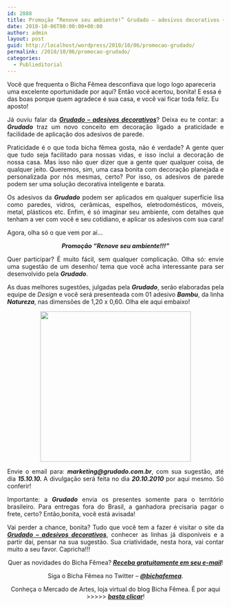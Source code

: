 ```yaml
---
id: 2888
title: Promoção “Renove seu ambiente!” Grudado – adesivos decorativos + Bicha Fêmea
date: 2010-10-06T00:00:00+00:00
author: admin
layout: post
guid: http://localhost/wordpress/2010/10/06/promocao-grudado/
permalink: /2010/10/06/promocao-grudado/
categories:
  - Publieditorial
---
```

Você que frequenta o Bicha Fêmea desconfiava que logo logo apareceria uma excelente oportunidade por aqui? Então você acertou, bonita! E essa é das boas porque quem agradece é sua casa, e você vai ficar toda feliz. Eu aposto!

<p style="text-align: justify;">
  Já ouviu falar da <strong><em><a href="http://www.grudado.com.br/" target="_blank">Grudado – adesivos decorativos</a></em></strong>? Deixa eu te contar: a <strong><em>Grudado</em></strong> traz um novo conceito em decoração ligado a praticidade e facilidade de aplicação dos adesivos de parede.
</p>

<!--more-->

<p style="text-align: justify;">
  Praticidade é o que toda bicha fêmea gosta, não é verdade? A gente quer que tudo seja facilitado para nossas vidas, e isso inclui a decoração de nossa casa. Mas isso não quer dizer que a gente quer qualquer coisa, de qualquer jeito. Queremos, sim, uma casa bonita com decoração planejada e personalizada por nós mesmas, certo? Por isso, os adesivos de parede podem ser uma solução decorativa inteligente e barata.
</p>

<p style="text-align: justify;">
  Os adesivos da <strong><em>Grudado</em></strong> podem ser aplicados em qualquer superfície lisa como paredes, vidros, cerâmicas, espelhos, eletrodomésticos, móveis, metal, plásticos etc. Enfim, é só imaginar seu ambiente, com detalhes que tenham a ver com você e seu cotidiano, e aplicar os adesivos com sua cara!
</p>

<p style="text-align: justify;">
  Agora, olha só o que vem por aí…
</p>

<p style="text-align: center;">
  <strong><em>Promoção “Renove seu ambiente!!!”</em></strong>
</p>

<p style="text-align: justify;">
  Quer participar? É muito fácil, sem qualquer complicação. Olha só: envie uma sugestão de um desenho/ tema que você acha interessante para ser desenvolvido pela <strong><em>Grudado</em></strong>.
</p>

<p style="text-align: justify;">
  As duas melhores sugestões, julgadas pela <strong><em>Grudado</em></strong>, serão elaboradas pela equipe de <em>Design</em> e você será presenteada com 01 adesivo <strong><em>Bambu</em></strong>, da linha <strong><em>Natureza</em></strong>, nas dimensões de 1,20 x 0,60. Olha ele aqui embaixo!
</p>

<p style="text-align: center;">
  <a href="http://www.trololodemulher.com.br/blog/wp-content/uploads/2010/10/bambu_ambiente1.jpg"><img class="size-full wp-image-5283 aligncenter" title="bambu_ambiente[1]" src="http://www.trololodemulher.com.br/blog/wp-content/uploads/2010/10/bambu_ambiente1.jpg" alt="" width="350" height="350" /></a>
</p>

<p style="text-align: justify;">
  Envie o email para: <strong><em>marketing@grudado.com.br</em></strong>, com sua sugestão, até dia <strong><em>15.10.10. </em></strong>A divulgação será feita no dia <strong><em>20.10.2010</em></strong> por aqui mesmo. Só conferir!
</p>

<p style="text-align: justify;">
  Importante: a <strong><em>Grudado</em></strong> envia os presentes somente para o território brasileiro. Para entregas fora do Brasil, a ganhadora precisaria pagar o frete, certo? Então,bonita, você está avisada!
</p>

<p style="text-align: justify;">
  Vai perder a chance, bonita? Tudo que você tem a fazer é visitar o site da <strong><em><a href="http://www.grudado.com.br/" target="_blank">Grudado &#8211; adesivos decorativos</a></em></strong>, conhecer as linhas já disponíveis e a partir daí, pensar na sua sugestão. Sua criatividade, nesta hora, vai contar muito a seu favor. Capricha!!!
</p>

<p style="text-align: center;">
  Quer as novidades do Bicha Fêmea? <a href="http://feedburner.google.com/fb/a/mailverify?uri=blogbichafemea&loc=pt_BR"><strong><em>Receba gratuitamente em seu e-mail</em></strong></a>!
</p>

<p style="text-align: center;">
  Siga o Bicha Fêmea no Twitter – <a href="http://twitter.com/bichafemea"><strong><em>@bichafemea</em></strong></a>.
</p>

<p style="text-align: center;">
  Conheça o Mercado de Artes, loja virtual do blog Bicha Fêmea. É por aqui >>>>> <a href="http://www.trololodemulher.com.br/loja/"><strong><em>basta clicar</em></strong></a>!
</p>